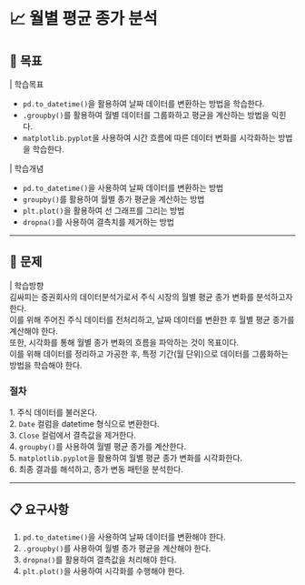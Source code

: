 # 📈 월별 평균 종가 분석

## 🎯 목표
| 학습목표  
- `pd.to_datetime()`을 활용하여 날짜 데이터를 변환하는 방법을 학습한다.  
- `.groupby()`를 활용하여 월별 데이터를 그룹화하고 평균을 계산하는 방법을 익힌다.  
- `matplotlib.pyplot`을 사용하여 시간 흐름에 따른 데이터 변화를 시각화하는 방법을 학습한다.  

| 학습개념  
- `pd.to_datetime()`을 사용하여 날짜 데이터를 변환하는 방법  
- `groupby()`를 활용하여 월별 종가 평균을 계산하는 방법  
- `plt.plot()`을 활용하여 선 그래프를 그리는 방법  
- `dropna()`를 사용하여 결측치를 제거하는 방법  

---

## 📌 문제
| 학습방향  
김싸피는 증권회사의 데이터분석가로서 주식 시장의 월별 평균 종가 변화를 분석하고자 한다.  
이를 위해 주어진 주식 데이터를 전처리하고, 날짜 데이터를 변환한 후 월별 평균 종가를 계산해야 한다.  
또한, 시각화를 통해 월별 종가 변화의 흐름을 파악하는 것이 목표이다.  
이를 위해 데이터를 정리하고 가공한 후, 특정 기간(월 단위)으로 데이터를 그룹화하는 방법을 학습해야 한다.  

### 절차  
1️. 주식 데이터를 불러온다.  
2️. `Date` 컬럼을 datetime 형식으로 변환한다.  
3️. `Close` 컬럼에서 결측값을 제거한다.  
4️. `groupby()`를 사용하여 월별 평균 종가를 계산한다.  
5️. `matplotlib.pyplot`을 활용하여 월별 평균 종가 변화를 시각화한다.  
6️. 최종 결과를 해석하고, 종가 변동 패턴을 분석한다.  

---

## 📋 요구사항
1. `pd.to_datetime()`을 사용하여 날짜 데이터를 변환해야 한다.  
2. `.groupby()`를 사용하여 월별 종가 평균을 계산해야 한다.  
3. `dropna()`를 활용하여 결측값을 처리해야 한다.  
4. `plt.plot()`을 사용하여 시각화를 수행해야 한다.  
